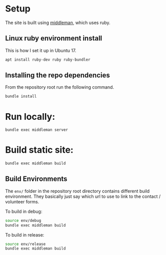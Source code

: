 # Setup
The site is built using [middleman](https://middlemanapp.com/), which uses ruby.  

## Linux ruby environment install
This is how I set it up in Ubuntu 17.

```bash
apt install ruby-dev ruby ruby-bundler
```

## Installing the repo dependencies
From the repository root run the following command.
```bash
bundle install
```

# Run locally:
```bash
bundle exec middleman server
```

# Build static site:
```bash
bundle exec middleman build
```

## Build Environments
The `env/` folder in the repository root directory contains different build environment. They basically just say which url to use to link to the contact / volunteer forms.

To build in debug:
```bash
source env/debug
bundle exec middleman build
```

To build in release:
```bash
source env/release
bundle exec middleman build
```
